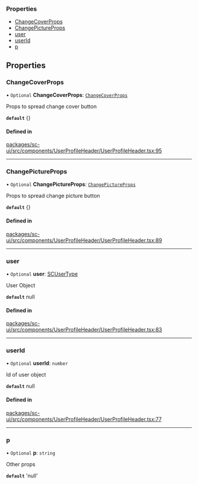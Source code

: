 
### Properties

- [ChangeCoverProps](#changecoverprops)
- [ChangePictureProps](#changepictureprops)
- [user](#user)
- [userId](#userid)
- [p](#p)

## Properties

### ChangeCoverProps

• `Optional` **ChangeCoverProps**: [`ChangeCoverProps`](ChangeCoverProps)

Props to spread change cover button

**`default`** {}

#### Defined in

[packages/sc-ui/src/components/UserProfileHeader/UserProfileHeader.tsx:95](https://github.com/selfcommunity/community-ui/blob/6b6e2bd/packages/sc-ui/src/components/UserProfileHeader/UserProfileHeader.tsx#L95)

___

### ChangePictureProps

• `Optional` **ChangePictureProps**: [`ChangePictureProps`](ChangePictureProps)

Props to spread change picture button

**`default`** {}

#### Defined in

[packages/sc-ui/src/components/UserProfileHeader/UserProfileHeader.tsx:89](https://github.com/selfcommunity/community-ui/blob/6b6e2bd/packages/sc-ui/src/components/UserProfileHeader/UserProfileHeader.tsx#L89)

___

### user

• `Optional` **user**: [SCUserType](../../sc-core/Api_Reference/Types/user#scusertype)

User Object

**`default`** null

#### Defined in

[packages/sc-ui/src/components/UserProfileHeader/UserProfileHeader.tsx:83](https://github.com/selfcommunity/community-ui/blob/6b6e2bd/packages/sc-ui/src/components/UserProfileHeader/UserProfileHeader.tsx#L83)

___

### userId

• `Optional` **userId**: `number`

Id of user object

**`default`** null

#### Defined in

[packages/sc-ui/src/components/UserProfileHeader/UserProfileHeader.tsx:77](https://github.com/selfcommunity/community-ui/blob/6b6e2bd/packages/sc-ui/src/components/UserProfileHeader/UserProfileHeader.tsx#L77)

___
 
### p

• `Optional` **p**: `string`

Other props

**`default`** 'null'
